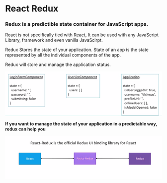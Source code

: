 # React Redux

### **Redux is a predictible state container for JavaScript apps.**

React is not specifically tied with React, It can be used with any JavaScript Library, framework and even vanilla JavaScirpt.

Redux Stores the state of your application. State of an app is the state represented by all the individual components of the app.

Redux will store and manage the application status.

<img src="./React-Redux-1.png"/>

**If you want to manage the state of your application in a predictable way, redux can help you**

<img src="./React-Redux-2.png"/>
